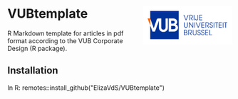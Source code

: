 # VUBtemplate <img src="man/figures/vub_rgb.png" align="right" alt="" width="200" />
R Markdown template for articles in pdf format according to the VUB Corporate Design (R package).
## Installation 
In R: remotes::install_github("ElizaVdS/VUBtemplate")
